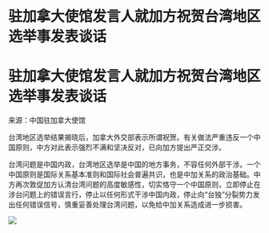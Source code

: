 # 驻加拿大使馆发言人就加方祝贺台湾地区选举事发表谈话

# 驻加拿大使馆发言人就加方祝贺台湾地区选举事发表谈话

来源：中国驻加拿大使馆

台湾地区选举结果揭晓后，加拿大外交部表示所谓祝贺。有关做法严重违反一个中国原则，中方对此表示强烈不满和坚决反对，已向加方提出严正交涉。

台湾问题是中国内政，台湾地区选举是中国的地方事务，不容任何外部干涉。一个中国原则是国际关系基本准则和国际社会普遍共识，也是中加关系的政治基础。中方再次敦促加方认清台湾问题的高度敏感性，切实恪守一个中国原则，立即停止在涉台问题上的错误言行，停止以任何形式干涉中国内政，停止向“台独”分裂势力发出任何错误信号，慎重妥善处理台湾问题，以免给中加关系造成进一步损害。

![](https://inews.gtimg.com/om_bt/Og_j_gwkDvJtZTtrd6PhcWOvWFTgRfZ1a6-t_gXEcZSboAA/1000)

